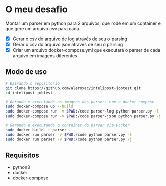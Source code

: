 # O meu desafio
Montar um parser em python para 2 arquivos, que rode em um container e que gere um arquivo csv para cada.
- [x] Gerar o csv do arquivo de log através de seu o parsing
- [x] Gerar o csv do arquivo json através de seu o parsing
- [x] Criar um arquivo docker-compose.yml que executará o parser de cada arquivo em imagens diferentes

## Modo de uso
``` bash
# Baixando o repositório
git clone https://github.com/aleroxac/intelipost-jobtest.git
cd intelipost-jobtest

# Gerando e executando as imagens dos parsers com o docker-compose
sudo docker-compose up --build
sudo docker-compose run -v $PWD:/code parser-log python parser.py -l
sudo docker-compose run -v $PWD:/code parser-json python parser.py -j

# Gerando e executando o container do parser via Docker
sudo docker build -t parser .
sudo docker run parser -v $PWD:/code python parser.py -l
sudo docker run parser -v $PWD:/code python parser.py -j
```
## Requisitos
- python3
- docker
- docker-compose
